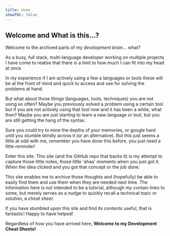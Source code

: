 ```yaml
---
title: Home
showTOC: false
---
```


## Welcome and What is this...?

Welcome to the archived parts of my *development brain*... what?

As a busy, full stack, multi-language developer working on multiple projects I have come to realise that there is a limit to how much I can fit into my head at once.

In my experience if I am actively using a few a languages or tools these will be at the front of mind and quick to access and use for solving the problems at hand.

But what about those things (languages, tools, techniques) you are not using so often? Maybe you previously solved a problem using a certain tool but if you are not actively using that tool now and it has been a while, what then? Maybe you are just starting to learn a new language or tool, but you are still getting the hang of the syntax.

Sure you could try to mine the depths of your memories, or google hard until you stumble blindly across it (or an alternative). But this just seems a little at odd with me, remember you have done this before, you just need a little reminder!

Enter this site. This site (and the GitHub repo that backs it) is my attempt to capture those little notes, those little 'ahaa' moments when you just got it. When the idea clicked and you got that concept or the job done.

This site enables me to archive those thoughts and (hopefully) be able to easily find them and use them when they are needed next time. The information here is not intended to be a tutorial, although my contain links to some, but merely serves as a nudge to quickly recall a technical topic or solution, a *cheat sheet*.

If you have stumbled upon this site and find its contents useful, that is fantastic! Happy to have helped!

Regardless of how you have arrived here, **Welcome to my Development Cheat Sheets!**